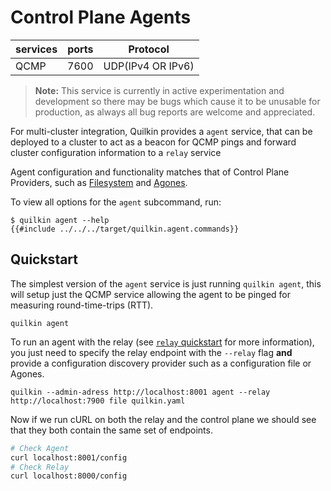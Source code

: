 # Control Plane Agents

| services | ports | Protocol          |
|----------|-------|-------------------|
| QCMP     | 7600  | UDP(IPv4 OR IPv6) |

> **Note:** This service is currently in active experimentation and development
  so there may be bugs which cause it to be unusable  for production, as always
  all bug reports are welcome and appreciated. 

For multi-cluster integration, Quilkin provides a `agent` service, that can be
deployed to a cluster to act as a beacon for QCMP pings and forward cluster
configuration information to a `relay` service

Agent configuration and functionality matches that of Control Plane Providers, such as 
[Filesystem](./xds/providers/filesystem.md) and [Agones](./xds/providers/agones.md). 

To view all options for the `agent` subcommand, run:

```shell
$ quilkin agent --help
{{#include ../../../target/quilkin.agent.commands}}
```

## Quickstart
The simplest version of the `agent` service is just running `quilkin agent`,
this will setup just the QCMP service allowing the agent to be pinged for
measuring round-time-trips (RTT).

```
quilkin agent
```

To run an agent with the relay (see [`relay` quickstart](./relay.md#quickstart)
for more information), you just need to specify the relay endpoint with the
`--relay` flag **and** provide a configuration discovery provider such as a
configuration file or Agones.

```
quilkin --admin-adress http://localhost:8001 agent --relay http://localhost:7900 file quilkin.yaml
```

Now if we run cURL on both the relay and the control plane we should see that
they both contain the same set of endpoints.

```bash
# Check Agent
curl localhost:8001/config
# Check Relay
curl localhost:8000/config
```
